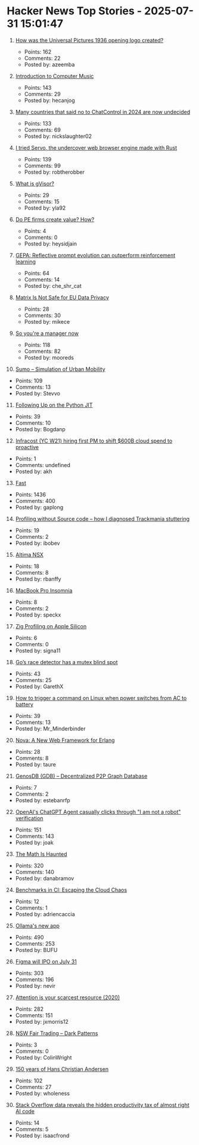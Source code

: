 # Hacker News Top Stories - 2025-07-31 15:01:47

1. [How was the Universal Pictures 1936 opening logo created?](https://movies.stackexchange.com/questions/128020/how-was-the-universal-pictures-1936-opening-logo-created)
   - Points: 162
   - Comments: 22
   - Posted by: azeemba

2. [Introduction to Computer Music](https://cmtext.com/)
   - Points: 143
   - Comments: 29
   - Posted by: hecanjog

3. [Many countries that said no to ChatControl in 2024 are now undecided](https://digitalcourage.social/@echo_pbreyer/114946559233051667)
   - Points: 133
   - Comments: 69
   - Posted by: nickslaughter02

4. [I tried Servo, the undercover web browser engine made with Rust](https://www.spacebar.news/servo-undercover-web-browser-engine/)
   - Points: 139
   - Comments: 99
   - Posted by: robtherobber

5. [What is gVisor?](https://blog.yelinaung.com/posts/gvisor/)
   - Points: 29
   - Comments: 15
   - Posted by: yla92

6. [Do PE firms create value? How?](https://www.gain.pro/insight-reports/value-creation)
   - Points: 4
   - Comments: 0
   - Posted by: heysidjain

7. [GEPA: Reflective prompt evolution can outperform reinforcement learning](https://arxiviq.substack.com/p/gepa-reflective-prompt-evolution)
   - Points: 64
   - Comments: 14
   - Posted by: che_shr_cat

8. [Matrix Is Not Safe for EU Data Privacy](https://wire.com/en/blog/matrix-not-safe-eu-data-privacy)
   - Points: 28
   - Comments: 30
   - Posted by: mikece

9. [So you're a manager now](https://scottkosman.com/post/blog/so-youre-a-manager-now/)
   - Points: 118
   - Comments: 82
   - Posted by: mooreds

10. [Sumo – Simulation of Urban Mobility](https://eclipse.dev/sumo/)
   - Points: 109
   - Comments: 13
   - Posted by: Stevvo

11. [Following Up on the Python JIT](https://lwn.net/Articles/1029307/)
   - Points: 39
   - Comments: 10
   - Posted by: Bogdanp

12. [Infracost (YC W21) hiring first PM to shift $600B cloud spend to proactive](https://www.ycombinator.com/companies/infracost/jobs/ukwJ299-senior-product-manager)
   - Points: 1
   - Comments: undefined
   - Posted by: akh

13. [Fast](https://www.catherinejue.com/fast)
   - Points: 1436
   - Comments: 400
   - Posted by: gaplong

14. [Profiling without Source code – how I diagnosed Trackmania stuttering](https://larstofus.com/2025/07/27/profiling-without-source-code-how-i-diagnosed-trackmania-stuttering/)
   - Points: 19
   - Comments: 2
   - Posted by: ibobev

15. [Altima NSX](https://computeradsfromthepast.substack.com/p/altima-nsx)
   - Points: 18
   - Comments: 8
   - Posted by: rbanffy

16. [MacBook Pro Insomnia](https://manuel.bernhardt.io/posts/2025-07-24-macbook-pro-insomnia)
   - Points: 8
   - Comments: 2
   - Posted by: speckx

17. [Zig Profiling on Apple Silicon](https://blog.bugsiki.dev/posts/zig-profilers/)
   - Points: 6
   - Comments: 0
   - Posted by: signa11

18. [Go’s race detector has a mutex blind spot](https://doublefree.dev/go-race-mutex-blindspot/)
   - Points: 43
   - Comments: 25
   - Posted by: GarethX

19. [How to trigger a command on Linux when power switches from AC to battery](https://dataswamp.org/~solene/2025-05-31-linux-killswitch-on-power-disconnect.html)
   - Points: 39
   - Comments: 13
   - Posted by: Mr_Minderbinder

20. [Nova: A New Web Framework for Erlang](undefined)
   - Points: 28
   - Comments: 8
   - Posted by: taure

21. [GenosDB (GDB) – Decentralized P2P Graph Database](https://www.npmjs.com/package/genosdb)
   - Points: 7
   - Comments: 2
   - Posted by: estebanrfp

22. [OpenAI's ChatGPT Agent casually clicks through "I am not a robot" verification](https://arstechnica.com/information-technology/2025/07/openais-chatgpt-agent-casually-clicks-through-i-am-not-a-robot-verification-test/)
   - Points: 151
   - Comments: 143
   - Posted by: joak

23. [The Math Is Haunted](https://overreacted.io/the-math-is-haunted/)
   - Points: 320
   - Comments: 140
   - Posted by: danabramov

24. [Benchmarks in CI: Escaping the Cloud Chaos](https://codspeed.io/blog/benchmarks-in-ci-without-noise)
   - Points: 12
   - Comments: 1
   - Posted by: adriencaccia

25. [Ollama's new app](https://ollama.com/blog/new-app)
   - Points: 490
   - Comments: 253
   - Posted by: BUFU

26. [Figma will IPO on July 31](https://www.figma.com/blog/ipo-pricing/)
   - Points: 303
   - Comments: 196
   - Posted by: nevir

27. [Attention is your scarcest resource (2020)](https://www.benkuhn.net/attention/)
   - Points: 282
   - Comments: 151
   - Posted by: jxmorris12

28. [NSW Fair Trading – Dark Patterns](https://www.nsw.gov.au/departments-and-agencies/fair-trading/dark-patterns)
   - Points: 3
   - Comments: 0
   - Posted by: ColinWright

29. [150 years of Hans Christian Andersen](https://www.newstatesman.com/culture/books/book-of-the-day/2025/07/150-years-of-the-bizarre-hans-christian-andersen)
   - Points: 102
   - Comments: 27
   - Posted by: wholeness

30. [Stack Overflow data reveals the hidden productivity tax of almost right AI code](https://venturebeat.com/ai/stack-overflow-data-reveals-the-hidden-productivity-tax-of-almost-right-ai-code/)
   - Points: 14
   - Comments: 5
   - Posted by: isaacfrond

